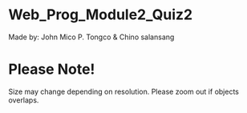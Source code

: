 # Web_Prog_Module2_Quiz2
 
 Made by: John Mico P. Tongco & Chino salansang
 
# Please Note!

Size may change depending on resolution. Please zoom out if objects overlaps.
